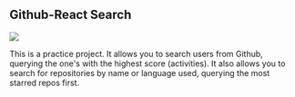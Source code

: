 ## Github-React Search

![]([gif]github-react.gif)

This is a practice project. It allows you to search users from Github, querying the one's with
the highest score (activities). 
It also allows you to search for repositories by name or language used, querying the most starred repos first.

